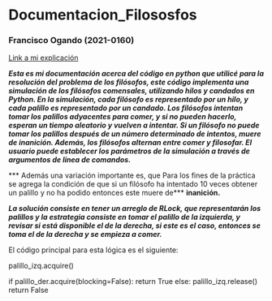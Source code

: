 # Documentacion_Filososfos

### Francisco Ogando (2021-0160)
[Link a mi explicación]()

***Esta es mi documentación acerca del código en python que utilicé para la resolución del problema de los filósofos, este código implementa una simulación de los filósofos comensales, utilizando hilos y candados en Python. En la simulación, cada filósofo es representado por un hilo, y cada palillo es representado por un candado. Los filósofos intentan tomar los palillos adyacentes para comer, y si no pueden hacerlo, esperan un tiempo aleatorio y vuelven a intentar. Si un filósofo no puede tomar los palillos después de un número determinado de intentos, muere de inanición. Además, los filósofos alternan entre comer y filosofar. El usuario puede establecer los parámetros de la simulación a través de argumentos de línea de comandos.***

*** Además una variación importante es, que Para los fines de la práctica se agrega la condición de que si un filósofo ha intentado 10 veces obtener un palillo y no ha podido entonces este muere de***  **inanición.**

***La solución consiste en tener un arreglo de RLock, que representarán los palillos y la estrategia consiste en tomar el palillo de la izquierda, y revisar si está disponible el de la derecha, si este es el caso, entonces se toma el de la derecha y se empieza a comer.***

El código principal para esta lógica es el siguiente:

palillo_izq.acquire()

if palillo_der.acquire(blocking=False):
    return True
else:
    palillo_izq.release()
    return False